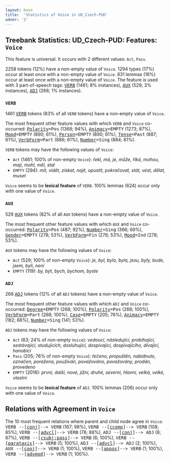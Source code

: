 ```yaml
---
layout: base
title:  'Statistics of Voice in UD_Czech-PUD'
udver: '2'
---
```


## Treebank Statistics: UD_Czech-PUD: Features: `Voice`

This feature is universal.
It occurs with 2 different values: `Act`, `Pass`.

2258 tokens (12%) have a non-empty value of `Voice`.
1294 types (17%) occur at least once with a non-empty value of `Voice`.
831 lemmas (16%) occur at least once with a non-empty value of `Voice`.
The feature is used with 3 part-of-speech tags: <tt><a href="cs_pud-pos-VERB.html">VERB</a></tt> (1461; 8% instances), <tt><a href="cs_pud-pos-AUX.html">AUX</a></tt> (529; 3% instances), <tt><a href="cs_pud-pos-ADJ.html">ADJ</a></tt> (268; 1% instances).

### `VERB`

1461 <tt><a href="cs_pud-pos-VERB.html">VERB</a></tt> tokens (83% of all `VERB` tokens) have a non-empty value of `Voice`.

The most frequent other feature values with which `VERB` and `Voice` co-occurred: <tt><a href="cs_pud-feat-Polarity.html">Polarity</a></tt><tt>=Pos</tt> (1368; 94%), <tt><a href="cs_pud-feat-Animacy.html">Animacy</a></tt><tt>=EMPTY</tt> (1273; 87%), <tt><a href="cs_pud-feat-Mood.html">Mood</a></tt><tt>=EMPTY</tt> (890; 61%), <tt><a href="cs_pud-feat-Person.html">Person</a></tt><tt>=EMPTY</tt> (890; 61%), <tt><a href="cs_pud-feat-Tense.html">Tense</a></tt><tt>=Past</tt> (887; 61%), <tt><a href="cs_pud-feat-VerbForm.html">VerbForm</a></tt><tt>=Part</tt> (886; 61%), <tt><a href="cs_pud-feat-Number.html">Number</a></tt><tt>=Sing</tt> (884; 61%).

`VERB` tokens may have the following values of `Voice`:

* `Act` (1461; 100% of non-empty `Voice`): <em>řekl, má, je, může, říká, mohou, mají, mohl, měl, stal</em>
* `EMPTY` (294): <em>mít, vidět, získat, najít, opustit, pokračovat, stát, vést, dělat, muset</em>

`Voice` seems to be **lexical feature** of `VERB`. 100% lemmas (624) occur only with one value of `Voice`.

### `AUX`

529 <tt><a href="cs_pud-pos-AUX.html">AUX</a></tt> tokens (82% of all `AUX` tokens) have a non-empty value of `Voice`.

The most frequent other feature values with which `AUX` and `Voice` co-occurred: <tt><a href="cs_pud-feat-Polarity.html">Polarity</a></tt><tt>=Pos</tt> (487; 92%), <tt><a href="cs_pud-feat-Number.html">Number</a></tt><tt>=Sing</tt> (366; 69%), <tt><a href="cs_pud-feat-Gender.html">Gender</a></tt><tt>=EMPTY</tt> (278; 53%), <tt><a href="cs_pud-feat-VerbForm.html">VerbForm</a></tt><tt>=Fin</tt> (278; 53%), <tt><a href="cs_pud-feat-Mood.html">Mood</a></tt><tt>=Ind</tt> (278; 53%).

`AUX` tokens may have the following values of `Voice`:

* `Act` (529; 100% of non-empty `Voice`): <em>je, byl, bylo, byla, jsou, byly, bude, jsem, byli, není</em>
* `EMPTY` (119): <em>by, být, bych, bychom, byste</em>

### `ADJ`

268 <tt><a href="cs_pud-pos-ADJ.html">ADJ</a></tt> tokens (12% of all `ADJ` tokens) have a non-empty value of `Voice`.

The most frequent other feature values with which `ADJ` and `Voice` co-occurred: <tt><a href="cs_pud-feat-Degree.html">Degree</a></tt><tt>=EMPTY</tt> (268; 100%), <tt><a href="cs_pud-feat-Polarity.html">Polarity</a></tt><tt>=Pos</tt> (268; 100%), <tt><a href="cs_pud-feat-VerbForm.html">VerbForm</a></tt><tt>=Part</tt> (268; 100%), <tt><a href="cs_pud-feat-Case.html">Case</a></tt><tt>=EMPTY</tt> (205; 76%), <tt><a href="cs_pud-feat-Animacy.html">Animacy</a></tt><tt>=EMPTY</tt> (182; 68%), <tt><a href="cs_pud-feat-Number.html">Number</a></tt><tt>=Sing</tt> (141; 53%).

`ADJ` tokens may have the following values of `Voice`:

* `Act` (63; 24% of non-empty `Voice`): <em>vedoucí, následující, probíhající, sestávající, studujících, dosluhující, dospívající, dospívajícího, dívající, hanobící</em>
* `Pass` (205; 76% of non-empty `Voice`): <em>řečeno, propuštěn, nabídnuto, označen, poražena, používán, považováno, považovány, prodán, provedeno</em>
* `EMPTY` (2016): <em>první, další, nové, jižní, druhé, severní, hlavní, velká, velké, vlastní</em>

`Voice` seems to be **lexical feature** of `ADJ`. 100% lemmas (206) occur only with one value of `Voice`.

## Relations with Agreement in `Voice`

The 10 most frequent relations where parent and child node agree in `Voice`:
<tt>VERB --[<tt><a href="cs_pud-dep-conj.html">conj</a></tt>]--> VERB</tt> (167; 98%),
<tt>VERB --[<tt><a href="cs_pud-dep-ccomp.html">ccomp</a></tt>]--> VERB</tt> (108; 85%),
<tt>VERB --[<tt><a href="cs_pud-dep-advcl.html">advcl</a></tt>]--> VERB</tt> (78; 88%),
<tt>ADJ --[<tt><a href="cs_pud-dep-conj.html">conj</a></tt>]--> ADJ</tt> (8; 67%),
<tt>VERB --[<tt><a href="cs_pud-dep-csubj-pass.html">csubj:pass</a></tt>]--> VERB</tt> (6; 100%),
<tt>VERB --[<tt><a href="cs_pud-dep-parataxis.html">parataxis</a></tt>]--> VERB</tt> (5; 100%),
<tt>ADJ --[<tt><a href="cs_pud-dep-advcl.html">advcl</a></tt>]--> ADJ</tt> (2; 100%),
<tt>AUX --[<tt><a href="cs_pud-dep-conj.html">conj</a></tt>]--> VERB</tt> (1; 100%),
<tt>VERB --[<tt><a href="cs_pud-dep-appos.html">appos</a></tt>]--> VERB</tt> (1; 100%),
<tt>VERB --[<tt><a href="cs_pud-dep-advmod.html">advmod</a></tt>]--> VERB</tt> (1; 100%).

